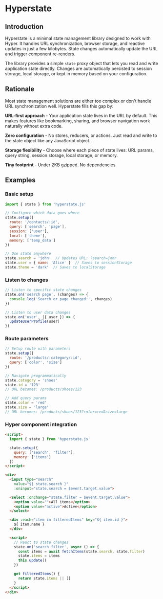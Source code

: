
# Hyperstate

## Introduction

Hyperstate is a minimal state management library designed to work with Hyper. It handles URL synchronization, browser storage, and reactive updates in just a few kilobytes. State changes automatically update the URL and trigger component re-renders.

The library provides a simple `state` proxy object that lets you read and write application state directly. Changes are automatically persisted to session storage, local storage, or kept in memory based on your configuration.

## Rationale

Most state management solutions are either too complex or don't handle URL synchronization well. Hyperstate fills this gap by:

**URL-first approach** - Your application state lives in the URL by default. This makes features like bookmarking, sharing, and browser navigation work naturally without extra code.

**Zero configuration** - No stores, reducers, or actions. Just read and write to the state object like any JavaScript object.

**Storage flexibility** - Choose where each piece of state lives: URL params, query string, session storage, local storage, or memory.

**Tiny footprint** - Under 2KB gzipped. No dependencies.

## Examples

### Basic setup

```javascript
import { state } from 'hyperstate.js'

// Configure which data goes where
state.setup({
  route: '/contacts/:id',
  query: ['search', 'page'],
  session: ['user'],
  local: ['theme'],
  memory: ['temp_data']
})

// Use state anywhere
state.search = 'john'  // Updates URL: ?search=john
state.user = { name: 'Alice' }  // Saves to sessionStorage
state.theme = 'dark'  // Saves to localStorage
```

### Listen to changes

```javascript
// Listen to specific state changes
state.on('search page', (changes) => {
  console.log('Search or page changed:', changes)
})

// Listen to user data changes
state.on('user', ({ user }) => {
  updateUserProfile(user)
})
```

### Route parameters

```javascript
// Setup route with parameters
state.setup({
  route: '/products/:category/:id',
  query: ['color', 'size']
})

// Navigate programmatically
state.category = 'shoes'
state.id = '123'
// URL becomes: /products/shoes/123

// Add query params
state.color = 'red'
state.size = 'large'
// URL becomes: /products/shoes/123?color=red&size=large
```

### Hyper component integration

```html
<script>
  import { state } from 'hyperstate.js'

  state.setup({
    query: ['search', 'filter'],
    memory: ['items']
  })
</script>

<div>
  <input type="search"
    value="${ state.search }"
    :oninput="state.search = $event.target.value">

  <select :onchange="state.filter = $event.target.value">
    <option value="">All items</option>
    <option value="active">Active</option>
  </select>

  <div :each="item in filteredItems" key="${ item.id }">
    ${ item.name }
  </div>

  <script>
    // React to state changes
    state.on('search filter', async () => {
      const items = await fetchItems(state.search, state.filter)
      state.items = items
      this.update()
    })

    get filteredItems() {
      return state.items || []
    }
  </script>
</div>
```